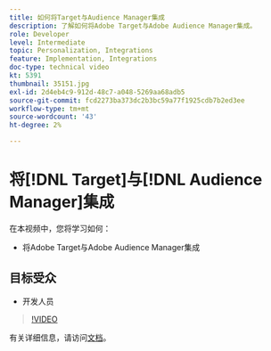 ```yaml
---
title: 如何将Target与Audience Manager集成
description: 了解如何将Adobe Target与Adobe Audience Manager集成。
role: Developer
level: Intermediate
topic: Personalization, Integrations
feature: Implementation, Integrations
doc-type: technical video
kt: 5391
thumbnail: 35151.jpg
exl-id: 2d4eb4c9-912d-48c7-a048-5269aa68adb5
source-git-commit: fcd2273ba373dc2b3bc59a77f1925cdb7b2ed3ee
workflow-type: tm+mt
source-wordcount: '43'
ht-degree: 2%

---
```


# 将[!DNL Target]与[!DNL Audience Manager]集成

在本视频中，您将学习如何：

* 将Adobe Target与Adobe Audience Manager集成

## 目标受众

* 开发人员

>[!VIDEO](https://video.tv.adobe.com/v/35151/?quality=12)

有关详细信息，请访问[文档](https://experienceleague.adobe.com/docs/audience-manager/user-guide/implementation-integration-guides/integration-other-solutions/aam-target-integration.html?lang=zh-Hans)。
